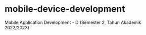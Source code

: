 # mobile-device-development
Mobile Application Development - D (Semester 2, Tahun Akademik 2022/2023)

